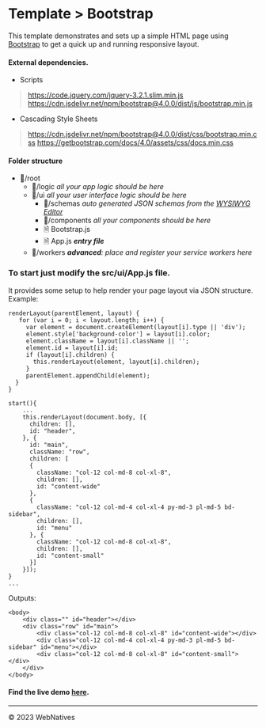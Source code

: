 # Template > Bootstrap

This template demonstrates and sets up a simple HTML page using [Bootstrap](https://getbootstrap.com/) to get a quick up and running responsive layout.

#### External dependencies.
- Scripts
> https://code.jquery.com/jquery-3.2.1.slim.min.js
> https://cdn.jsdelivr.net/npm/bootstrap@4.0.0/dist/js/bootstrap.min.js

- Cascading Style Sheets
> https://cdn.jsdelivr.net/npm/bootstrap@4.0.0/dist/css/bootstrap.min.css
> https://getbootstrap.com/docs/4.0/assets/css/docs.min.css


#### Folder structure
- 📁/root
    - 📁/logic *all your app logic should be here*
    - 📁/ui *all your user interface logic should be here*
        - 📁/schemas *auto generated JSON schemas from the [WYSIWYG Editor](#wysiwyg)*
        -  📁/components *all your components should be here*
        - 🗎 Bootstrap.js
        - 🗎 App.js *__entry file__*
    - 📁/workers *__advanced__: place and register your service workers here*

### To start just modify the src/ui/App.js file.
It provides some setup to help render your page layout via JSON structure. Example:
```
renderLayout(parentElement, layout) {
   for (var i = 0; i < layout.length; i++) {
     var element = document.createElement(layout[i].type || 'div');
     element.style['background-color'] = layout[i].color;
     element.className = layout[i].className || '';
     element.id = layout[i].id;
     if (layout[i].children) {
       this.renderLayout(element, layout[i].children);
     }
     parentElement.appendChild(element);
  }
}

start(){
	...
	this.renderLayout(document.body, [{
      children: [],
      id: "header",
    }, {
      id: "main",
      className: "row",
      children: [
      { 
        className: "col-12 col-md-8 col-xl-8",
        children: [],
        id: "content-wide"
      },
      {
        className: "col-12 col-md-4 col-xl-4 py-md-3 pl-md-5 bd-sidebar",
        children: [],
        id: "menu"
      }, { 
        className: "col-12 col-md-8 col-xl-8",
        children: [],
        id: "content-small"
      }]
    }]);
}
...

```
Outputs:
```
<body>
	<div class="" id="header"></div>
	<div class="row" id="main">
		<div class="col-12 col-md-8 col-xl-8" id="content-wide"></div>
		<div class="col-12 col-md-4 col-xl-4 py-md-3 pl-md-5 bd-sidebar" id="menu"></div>
		<div class="col-12 col-md-8 col-xl-8" id="content-small"></div>
	</div>
</body>
```

#### Find the live demo [here](https://webnatives.app/templates).

---------------------------
 © 2023 WebNatives
